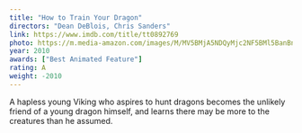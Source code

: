 ```yaml
---
title: "How to Train Your Dragon"
directors: "Dean DeBlois, Chris Sanders"
link: https://www.imdb.com/title/tt0892769
photo: https://m.media-amazon.com/images/M/MV5BMjA5NDQyMjc2NF5BMl5BanBnXkFtZTcwMjg5ODcyMw@@._V1_UX182_CR0,0,182,268_AL_.jpg
year: 2010
awards: ["Best Animated Feature"]
rating: A
weight: -2010
---
```

A hapless young Viking who aspires to hunt dragons becomes the unlikely friend of a young dragon himself, and learns there may be more to the creatures than he assumed.